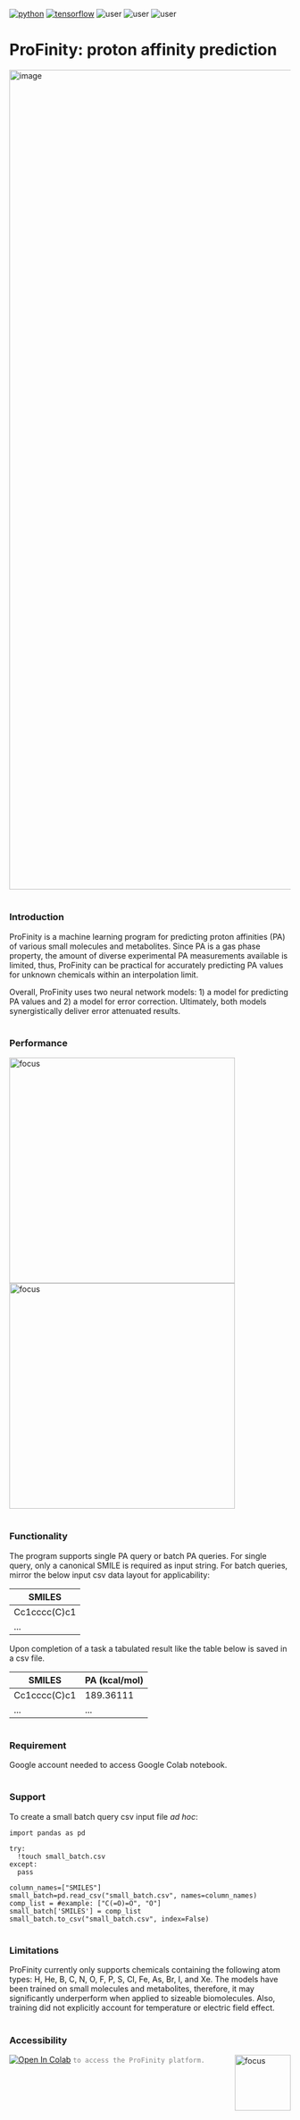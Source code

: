[![python](https://img.shields.io/badge/Python-3.9-3776AB.svg?style=flat&logo=python&logoColor=white)](https://www.python.org) [![tensorflow](https://img.shields.io/badge/TensorFlow-1.12-FF6F00.svg?style=flat&logo=tensorflow)](https://www.tensorflow.org) ![user](https://img.shields.io/badge/GoogleColab-grey?style=flat&logo=googlecolab) 
![user](https://img.shields.io/badge/Chemodeling-App-yellow?)
![user](https://img.shields.io/badge/Userfriend-1.0-sgreen?) 
# ProFinity: proton affinity prediction


 <img width="1468" alt="image" src="https://github.com/user-attachments/assets/1760d575-10ea-4f64-8408-48e955ffbd3f">

#
### Introduction
ProFinity is a machine learning program for predicting proton affinities (PA) of various small molecules and metabolites. Since PA is a gas phase property, the amount of diverse experimental PA measurements available is limited, thus, ProFinity can be practical for accurately predicting PA values for unknown chemicals within an interpolation limit.

Overall, ProFinity uses two neural network models: 1) a model for predicting PA values and 2) a model for error correction. Ultimately, both models synergistically deliver error attenuated results. 
<br />

#
### Performance
<img align = "left" width="404" alt="focus" src="https://github.com/user-attachments/assets/1526387d-9520-4fea-9fa9-1bdcbc7d04be">
<img align = "center" width="404" alt="focus" src="https://github.com/user-attachments/assets/59fd4d1f-3ad5-45b1-b07d-f6d785965be6">

#
### Functionality
The program supports single PA query or batch PA queries. For single query, only a canonical SMILE is required as input string. For batch queries, mirror the below input csv data layout for applicability:

| SMILES|                              
|-------------|                             
|Cc1cccc(C)c1|                               
|... |     

Upon completion of a task a tabulated result like the table below is saved in a csv file.

|SMILES| PA (kcal/mol)|
|-----|----|
|Cc1cccc(C)c1		|189.36111|
|...|...|


#
### Requirement
Google account needed to access Google Colab notebook.

#
### Support
To create a small batch query csv input file *ad hoc*:
```twig
import pandas as pd

try:
  !touch small_batch.csv
except:
  pass

column_names=["SMILES"]
small_batch=pd.read_csv("small_batch.csv", names=column_names)
comp_list = #example: ["C(=O)=O", "O"]
small_batch['SMILES'] = comp_list
small_batch.to_csv("small_batch.csv", index=False)
```
#
### Limitations
ProFinity currently only supports chemicals containing the following atom types: H, He, B, C, N, O, F, P, S, Cl, Fe, As, Br, I, and Xe. The models have been trained on small molecules and metabolites, therefore, it may significantly underperform when applied to sizeable biomolecules. Also, training did not explicitly account for temperature or electric field effect.

#
### Accessibility
 [<img src="https://colab.research.google.com/assets/colab-badge.svg" alt="Open In Colab">](https://colab.research.google.com/drive/1f-UWLOUJWi44j_hJ0BzzREleH-hZmaCL?usp=sharing) <code style="color : grey">to access the ProFinity platform.</code>
<img align = "right" width="100" alt="focus" src="https://github.com/user-attachments/assets/715704c6-5506-4b0c-9be5-897e5daa5820">

<br />

